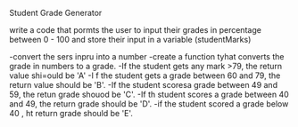 Student Grade Generator

write a code that pormts the user to input their grades in percentage between 0 - 100 and store their input in a variable (studentMarks)

-convert the sers inpru into a number 
-create a function tyhat converts the grade in numbers to a grade.
-If the student gets any mark >79, the return value shi=ould be 'A'
-I f the student gets a grade between 60 and 79, the return value should be 'B'.
-If the student scoresa grade between 49 and 59, the retun grade shouod be 'C'.
-If th student scores a grade between 40 and 49, the return grade should be 'D'.
-if the student scored a grade below 40 , ht return grade should be 'E'.
